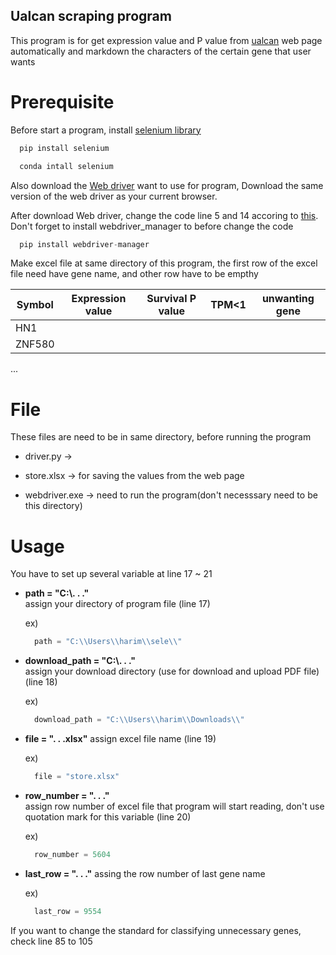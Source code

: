 ## Ualcan scraping program


This program is for get expression value and P value from [ualcan](http://ualcan.path.edu) web page
automatically and markdown the characters of the certain gene that user wants


# Prerequisite


Before start a program, install [selenium library](https://www.selenium.dev/documentation/webdriver/getting_started/install_library/)
```c
  pip install selenium
```
```c
  conda intall selenium
```
 
 
Also download the [Web driver](https://www.selenium.dev/documentation/webdriver/getting_started/install_drivers/) want to use for program, Download the same version of the web driver as your current browser.


After download Web driver, change the code line 5 and 14 accoring to [this](https://github.com/SergeyPirogov/webdriver_manager). Don't forget to install webdriver_manager to before change the code
```c
  pip install webdriver-manager
```

Make excel file at same directory of this program, the first row of the excel file need have gene name, and other row have to be empthy


Symbol|Expression value|Survival P value|TPM<1|unwanting gene
---|---|---|---|---|
HN1|||||
ZNF580|||||
...



# File
These files are need to be in same directory, before running the program


* driver.py -> 

* store.xlsx -> for saving the values from the web page

* webdriver.exe -> need to run the program(don't necesssary need to be this directory)



# Usage
You have to set up several variable at line 17 ~ 21


* __path = "C:\\. . ."__  
assign your directory of program file (line 17)
  
  ex)
  ```c
    path = "C:\\Users\\harim\\sele\\"
  ```


* __download_path = "C:\\. . ."__  
assign your download directory (use for download and upload PDF file) (line 18)

  ex)
  ```c
    download_path = "C:\\Users\\harim\\Downloads\\"
  ```


* __file = ". . .xlsx"__ 
assign excel file name (line 19)
  
  ex)
  ```c
    file = "store.xlsx"
  ```


* __row_number = ". . ."__  
assign row number of excel file that program will start reading, don't use quotation mark for this variable (line 20)

  ex)
  ```c
    row_number = 5604
  ```
  
  
* __last_row = ". . ."__
assing the row number of last gene name

  ex)
  ```c
    last_row = 9554
  ```


If you want to change the standard for classifying unnecessary genes, check line 85 to 105
